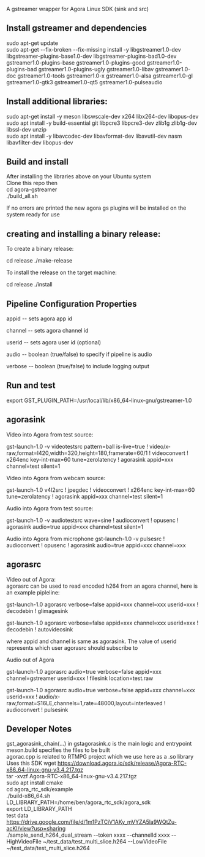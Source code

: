 A gstreamer wrapper for Agora Linux SDK (sink and src)


## Install gstreamer and dependencies
   sudo apt-get update     
   sudo apt-get --fix-broken --fix-missing install -y libgstreamer1.0-dev libgstreamer-plugins-base1.0-dev libgstreamer-plugins-bad1.0-dev gstreamer1.0-plugins-base gstreamer1.0-plugins-good gstreamer1.0-plugins-bad gstreamer1.0-plugins-ugly gstreamer1.0-libav gstreamer1.0-doc gstreamer1.0-tools gstreamer1.0-x gstreamer1.0-alsa gstreamer1.0-gl gstreamer1.0-gtk3 gstreamer1.0-qt5 gstreamer1.0-pulseaudio   

## Install additional libraries:

   sudo apt-get install -y meson libswscale-dev x264 libx264-dev libopus-dev   
   sudo apt install -y build-essential git libpcre3 libpcre3-dev zlib1g zlib1g-dev libssl-dev unzip     
   sudo apt install -y libavcodec-dev libavformat-dev libavutil-dev nasm libavfilter-dev libopus-dev   
 
## Build and install 
   After installing the libraries above on your Ubuntu system         
   Clone this repo then      
   cd agora-gstreamer     
  ./build_all.sh
  
  If no errors are printed the new agora gs plugins will be installed on the system ready for use


## creating and installing a binary release:

To create a binary release:

cd release
./make-release

To install the release on the target machine:

cd release
./install


## Pipeline Configuration Properties

 appid -- sets agora app id
 
 channel  -- sets agora channel id

 userid   -- sets agora user id (optional)

 audio -- boolean (true/false) to specify if pipeline is audio     
 
 verbose -- boolean (true/false) to include logging output 
 

## Run and test

   export GST_PLUGIN_PATH=/usr/local/lib/x86_64-linux-gnu/gstreamer-1.0   
   
 ## agorasink
   
Video into Agora from test source:    

gst-launch-1.0 -v videotestsrc pattern=ball is-live=true ! video/x-raw,format=I420,width=320,height=180,framerate=60/1   ! videoconvert ! x264enc key-int-max=60 tune=zerolatency ! agorasink appid=xxx channel=test silent=1

Video into Agora from webcam source:     

 gst-launch-1.0 v4l2src ! jpegdec ! videoconvert ! x264enc key-int-max=60 tune=zerolatency ! agorasink appid=xxx channel=test silent=1
 
Audio into Agora from test source:    

gst-launch-1.0 -v audiotestsrc wave=sine ! audioconvert ! opusenc ! agorasink audio=true appid=xxx channel=test silent=1

Audio into Agora from microphone
gst-launch-1.0 -v pulsesrc ! audioconvert ! opusenc ! agorasink audio=true appid=xxx channel=xxx

 ## agorasrc

Video out of Agora:    
   agorasrc can be used to read encoded h264 from an agora channel, here is an example pipleline:     
   
   gst-launch-1.0 agorasrc verbose=false appid=xxx channel=xxx userid=xxx ! decodebin ! glimagesink     

   gst-launch-1.0 agorasrc verbose=false  appid=xxx channel=xxx userid=xxx ! decodebin ! autovideosink      

   where appid and channel is same as agorasink. The value of userid represents which user agorasrc should subscribe to    
   
 
 Audio out of Agora
 
   gst-launch-1.0 agorasrc audio=true verbose=false appid=xxx channel=gstreamer userid=xxx ! filesink location=test.raw     
   
   gst-launch-1.0 agorasrc audio=true verbose=false appid=xxx channel=xxx userid=xxx ! audio/x-raw,format=S16LE,channels=1,rate=48000,layout=interleaved ! audioconvert ! pulsesink

 
 ## Developer Notes
 gst_agorasink_chain(...) in gstagorasink.c  is the main logic and entrypoint    
 meson.build specifies the files to be built    
 agorac.cpp is related to RTMPG project which we use here as a .so library  
 Uses this SDK wget https://download.agora.io/sdk/release/Agora-RTC-x86_64-linux-gnu-v3.4.217.tgz     
 tar -xvzf Agora-RTC-x86_64-linux-gnu-v3.4.217.tgz   
 sudo apt install cmake    
 cd  agora_rtc_sdk/example    
 ./build-x86_64.sh    
 LD_LIBRARY_PATH=/home/ben/agora_rtc_sdk/agora_sdk    
 export LD_LIBRARY_PATH     
 test data https://drive.google.com/file/d/1m1PzTCiV1AKy_mVYZA5la9WQtZu-acKI/view?usp=sharing     
 ./sample_send_h264_dual_stream --token xxxx --channelId xxxx --HighVideoFile ~/test_data/test_multi_slice.h264 --LowVideoFile ~/test_data/test_multi_slice.h264   
